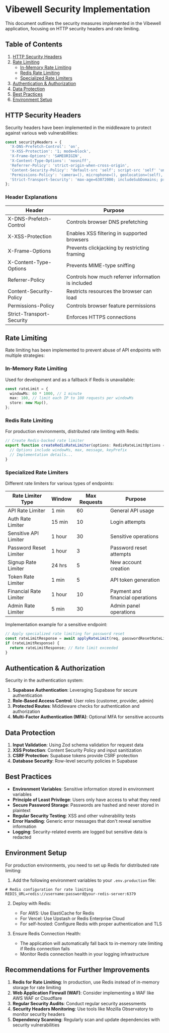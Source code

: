 # Vibewell Security Implementation

This document outlines the security measures implemented in the Vibewell application, focusing on HTTP security headers and rate limiting.

## Table of Contents

1. [HTTP Security Headers](#http-security-headers)
2. [Rate Limiting](#rate-limiting)
   - [In-Memory Rate Limiting](#in-memory-rate-limiting)
   - [Redis Rate Limiting](#redis-rate-limiting)
   - [Specialized Rate Limiters](#specialized-rate-limiters)
3. [Authentication & Authorization](#authentication--authorization)
4. [Data Protection](#data-protection)
5. [Best Practices](#best-practices)
6. [Environment Setup](#environment-setup)

## HTTP Security Headers

Security headers have been implemented in the middleware to protect against various web vulnerabilities:

```typescript
const securityHeaders = {
  'X-DNS-Prefetch-Control': 'on',
  'X-XSS-Protection': '1; mode=block',
  'X-Frame-Options': 'SAMEORIGIN',
  'X-Content-Type-Options': 'nosniff',
  'Referrer-Policy': 'strict-origin-when-cross-origin',
  'Content-Security-Policy': "default-src 'self'; script-src 'self' 'unsafe-inline' 'unsafe-eval' https://js.stripe.com; style-src 'self' 'unsafe-inline'; img-src 'self' data: https://res.cloudinary.com; font-src 'self' data:; connect-src 'self' https://*.supabase.co; frame-src 'self' https://js.stripe.com; object-src 'none'; base-uri 'self';",
  'Permissions-Policy': 'camera=(), microphone=(), geolocation=(self), interest-cohort=()',
  'Strict-Transport-Security': 'max-age=63072000; includeSubDomains; preload'
};
```

### Header Explanations

| Header                     | Purpose                                                     |
|----------------------------|-------------------------------------------------------------|
| X-DNS-Prefetch-Control     | Controls browser DNS prefetching                            |
| X-XSS-Protection           | Enables XSS filtering in supported browsers                 |
| X-Frame-Options            | Prevents clickjacking by restricting framing                |
| X-Content-Type-Options     | Prevents MIME-type sniffing                                 |
| Referrer-Policy            | Controls how much referrer information is included          |
| Content-Security-Policy    | Restricts resources the browser can load                    |
| Permissions-Policy         | Controls browser feature permissions                        |
| Strict-Transport-Security  | Enforces HTTPS connections                                  |

## Rate Limiting

Rate limiting has been implemented to prevent abuse of API endpoints with multiple strategies:

### In-Memory Rate Limiting

Used for development and as a fallback if Redis is unavailable:

```typescript
const rateLimit = {
  windowMs: 60 * 1000, // 1 minute
  max: 100, // limit each IP to 100 requests per windowMs
  store: new Map(),
};
```

### Redis Rate Limiting

For production environments, distributed rate limiting with Redis:

```typescript
// Create Redis-backed rate limiter
export function createRedisRateLimiter(options: RedisRateLimitOptions = {}) {
  // Options include windowMs, max, message, keyPrefix
  // Implementation details...
}
```

### Specialized Rate Limiters

Different rate limiters for various types of endpoints:

| Rate Limiter Type         | Window | Max Requests | Purpose                                       |
|---------------------------|--------|--------------|-----------------------------------------------|
| API Rate Limiter          | 1 min  | 60           | General API usage                             |
| Auth Rate Limiter         | 15 min | 10           | Login attempts                                |
| Sensitive API Limiter     | 1 hour | 30           | Sensitive operations                          |
| Password Reset Limiter    | 1 hour | 3            | Password reset attempts                       |
| Signup Rate Limiter       | 24 hrs | 5            | New account creation                          |
| Token Rate Limiter        | 1 min  | 5            | API token generation                          |
| Financial Rate Limiter    | 1 hour | 10           | Payment and financial operations              |
| Admin Rate Limiter        | 5 min  | 30           | Admin panel operations                        |

Implementation example for a sensitive endpoint:

```typescript
// Apply specialized rate limiting for password reset
const rateLimitResponse = await applyRateLimit(req, passwordResetRateLimiter);
if (rateLimitResponse) {
  return rateLimitResponse; // Rate limit exceeded
}
```

## Authentication & Authorization

Security in the authentication system:

1. **Supabase Authentication**: Leveraging Supabase for secure authentication
2. **Role-Based Access Control**: User roles (customer, provider, admin)
3. **Protected Routes**: Middleware checks for authentication and authorization
4. **Multi-Factor Authentication (MFA)**: Optional MFA for sensitive accounts

## Data Protection

1. **Input Validation**: Using Zod schema validation for request data
2. **XSS Protection**: Content Security Policy and input sanitization
3. **CSRF Protection**: Supabase tokens provide CSRF protection
4. **Database Security**: Row-level security policies in Supabase

## Best Practices

- **Environment Variables**: Sensitive information stored in environment variables
- **Principle of Least Privilege**: Users only have access to what they need
- **Secure Password Storage**: Passwords are hashed and never stored in plaintext
- **Regular Security Testing**: XSS and other vulnerability tests
- **Error Handling**: Generic error messages that don't reveal sensitive information
- **Logging**: Security-related events are logged but sensitive data is redacted

## Environment Setup

For production environments, you need to set up Redis for distributed rate limiting:

1. Add the following environment variables to your `.env.production` file:

```
# Redis configuration for rate limiting
REDIS_URL=redis://username:password@your-redis-server:6379
```

2. Deploy with Redis:
   - For AWS: Use ElastiCache for Redis
   - For Vercel: Use Upstash or Redis Enterprise Cloud
   - For self-hosted: Configure Redis with proper authentication and TLS

3. Ensure Redis Connection Health:
   - The application will automatically fall back to in-memory rate limiting if Redis connection fails
   - Monitor Redis connection health in your logging infrastructure

## Recommendations for Further Improvements

1. **Redis for Rate Limiting**: In production, use Redis instead of in-memory storage for rate limiting
2. **Web Application Firewall (WAF)**: Consider implementing a WAF like AWS WAF or Cloudflare
3. **Regular Security Audits**: Conduct regular security assessments
4. **Security Headers Monitoring**: Use tools like Mozilla Observatory to monitor security headers
5. **Dependency Scanning**: Regularly scan and update dependencies with security vulnerabilities 